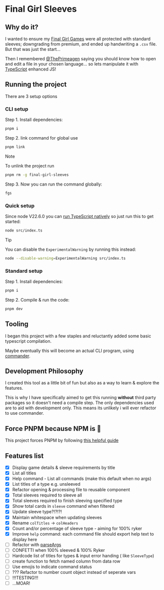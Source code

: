 # Final Girl Sleeves

## Why do it?

I wanted to ensure my [Final Girl Games](https://vanrydergames.com/pages/final-girl) were all protected with standard sleeves; downgrading from premium, and ended up handwriting a `.csv` file. But that was just the start...

Then I remembered [@ThePrimeagen](https://github.com/ThePrimeagen) saying you should know how to open and edit a file in your chosen language... so lets manipulate it with [TypeScript](https://www.typescriptlang.org/) enhanced JS!

## Running the project

There are 3 setup options

### CLI setup

Step 1. Install dependencies:

```zsh
pnpm i
```

Step 2. link command for global use

```zsh
pnpm link
```

> [!NOTE]
> To unlink the project run
>
> ```zsh
> pnpm rm -g final-girl-sleeves
> ```

Step 3. Now you can run the command globally:

```zsh
fgs
```

### Quick setup

Since node V22.6.0 you can [run TypeScript natively](https://nodejs.org/en/learn/typescript/run-natively) so just run this to get started:

```zsh
node src/index.ts
```

> [!TIP]
> You can disable the `ExperimentalWarning` by running this instead:
>
> ```zsh
> node --disable-warning=ExperimentalWarning src/index.ts
> ```

### Standard setup

Step 1. Install dependencies:

```zsh
pnpm i
```

Step 2. Compile & run the code:

```zsh
pnpm dev
```

## Tooling

I began this project with a few staples and reluctantly added some basic typescript compilation.

Maybe eventually this will become an actual CLI program, using [commander](https://github.com/tj/commander.js).

## Development Philosophy

I created this tool as a little bit of fun but also as a way to learn & explore the features.

This is why I have specifically aimed to get this running **without** third party packages so it doesn't need a compile step. The only dependencies used are to aid with development only. This means its unlikely i will ever refactor to use commander.

## Force PNPM because NPM is :poop:

This project forces PNPM by following [this helpful guide](https://www.freecodecamp.org/news/how-to-force-use-yarn-or-npm/)

## Features list

- [x] Display game details & sleeve requirements by title
- [X] List all titles
- [x] Help command - List all commands (make this default when no args)
- [x] List titles of a type e.g. unsleeved
- [x] Refactor opening & processing file to reusable component
- [x] Total sleeves required to sleeve all
- [x] Total sleeves required to finish sleeving specified type
- [x] Show total cards in `sleeve` command when filtered
- [x] Update sleeve type?!?!?!
- [x] Maintain whitespace when updating sleeves
- [x] Rename `colTitles` -> `colHeaders`
- [x] Count and/or percentage of sleeve type - aiming for 100% ryker
- [x] Improve `help` command: each command file should export help text to display here
- [ ] Refactor with [parseArgs](https://nodejs.org/api/util.html#utilparseargsconfig)
- [ ] CONFETTI when 100% sleeved & 100% Ryker
- [ ] Hardcode list of titles for types & input error handing ( like `SleeveType`)
- [ ] create function to fetch named column from data row
- [ ] Use emojis to indicate command status
- [ ] ??? Refactor to number count object instead of seperate vars
- [ ] !!!TESTING!!!
- [ ] ...MOAR!
